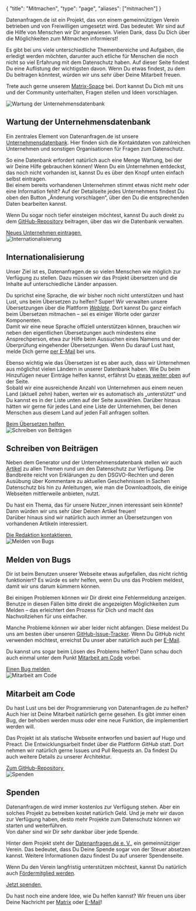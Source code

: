 {
	"title": "Mitmachen",
	"type": "page",
	"aliases": ["mitmachen"]
}

Datenanfragen.de ist ein Projekt, das von einem gemeinnützigen Verein betrieben und von Freiwilligen umgesetzt wird. Das bedeutet: Wir sind auf die Hilfe von Menschen wir Dir angewiesen. Vielen Dank, dass Du Dich über die Möglichkeiten zum Mitmachen informierst!

Es gibt bei uns viele unterschiedliche Themenbereiche und Aufgaben, die erledigt werden möchten, darunter auch etliche für Menschen die noch nicht so viel Erfahrung mit dem Datenschutz haben. Auf dieser Seite findest Du eine Auflistung der wichtigsten davon. Wenn Du etwas findest, zu dem Du beitragen könntest, würden wir uns sehr über Deine Mitarbeit freuen.  

Trete auch gerne unserem [Matrix-Space](https://matrix.to/#/#datenanfragen:matrix.altpeter.me) bei. Dort kannst Du Dich mit uns und der Community unterhalten, Fragen stellen und Ideen vorschlagen.

<article id="cdb" class="list-article icon-list-article">
    <div class="col25 article-featured-image"><img class="image" src="/card-icons/company.svg" alt="Wartung der Unternehmensdatenbank"></div>
    <div class="padded col75">
        <h1>Wartung der Un&shy;ter&shy;neh&shy;mens&shy;da&shy;ten&shy;bank</h1>
        <p>Ein zentrales Element von Datenanfragen.de ist unsere <a href="/company">Unternehmensdatenbank</a>. Hier finden sich die Kontaktdaten von zahlreichen Unternehmen und sonstigen Organisationen für Fragen zum Datenschutz.</p>
        <p>So eine Datenbank erfordert natürlich auch eine Menge Wartung, bei der wir Deine Hilfe gebrauchen können! Wenn Du ein Unternehmen entdeckst, das noch nicht vorhanden ist, kannst Du es über den Knopf unten einfach selbst eintragen.
        <br>Bei einem bereits vorhandenen Unternehmen stimmt etwas nicht mehr oder eine Information fehlt? Auf der Detailseite jedes Unternehmens findest Du oben den Button „Änderung vorschlagen“, über den Du die entsprechenden Daten bearbeiten kannst.</p>
        <p>Wenn Du sogar noch tiefer einsteigen möchtest, kannst Du auch direkt zu dem <a href="https://github.com/datenanfragen/data">GitHub-Repository</a> beitragen, über das wir die Datenbank verwalten.</p>
    </div>
    <div class="clearfix"></div>
    <!-- TODO: At some point, we will want to have proper landing page/better process for this. -->
    <a class="button button-primary read-more-button" href="/suggest#!type=new&for=cdb">Neues Unternehmen eintragen&nbsp;<span class="icon icon-arrow-right"></span></a>
</article>

<article id="i18n" class="list-article icon-list-article">
    <div class="col25 article-featured-image"><img class="image" src="/card-icons/i18n.svg" alt="Internationalisierung"></div>
    <div class="padded col75">
        <h1>Internationalisierung</h1>
        <p>Unser Ziel ist es, Datenanfragen.de so vielen Menschen wie möglich zur Verfügung zu stellen. Dazu müssen wir das Projekt übersetzen und die Inhalte auf unterschiedliche Länder anpassen.</p>
        <p>Du sprichst eine Sprache, die wir bisher noch nicht unterstützen und hast Lust, uns beim Übersetzen zu helfen? Super! Wir verwalten unsere Übersetzungen über die Plattform <em><a href="https://hosted.weblate.org/engage/datenanfragen-de/">Weblate</a></em>. Dort kannst Du ganz einfach beim Übersetzen mitmachen – sei es einiger Worte oder ganzer Komponenten.
        <br>Damit wir eine neue Sprache offiziell unterstützen können, brauchen wir neben den eigentlichen Übersetzungen auch mindestens eine Ansprechperson, etwa zur Hilfe beim Aussuchen eines Namens und der Überprüfung eingehender Übersetzungen. Wenn Du darauf Lust hast, melde Dich gerne <a href="mailto:dev@datenanfragen.de">per E-Mail</a> bei uns.</p>
        <p>Ebenso wichtig wie das Übersetzen ist es aber auch, dass wir Unternehmen aus möglichst vielen Ländern in unserer Datenbank haben. Wie Du beim Hinzufügen neuer Einträge helfen kannst, erfährst Du <a href="#cdb">etwas weiter oben</a> auf der Seite.
        <br>Sobald wir eine ausreichende Anzahl von Unternehmen aus einem neuen Land (aktuell zehn) haben, werten wir es automatisch als „unterstützt“ und Du kannst es in der Liste unten auf der Seite auswählen. Darüber hinaus hätten wir gerne für jedes Land eine Liste der Unternehmen, bei denen Menschen aus diesem Land auf jeden Fall anfragen sollten.</p>
    </div>
    <div class="clearfix"></div>
    <a class="button button-primary read-more-button" href="https://hosted.weblate.org/engage/datenanfragen-de/">Beim Übersetzen helfen&nbsp;<span class="icon icon-arrow-right"></span></a>
</article>

<article id="content" class="list-article icon-list-article">
    <div class="col25 article-featured-image"><img class="image" src="/card-icons/edit.svg" alt="Schreiben von Beiträgen"></div>
    <div class="padded col75">
        <h1>Schreiben von Beiträgen</h1>
        <p>Neben dem Generator und der Unternehmensdatenbank stellen wir auch <a href="/blog">Artikel</a> zu allen Themen rund um den Datenschutz zur Verfügung. Die Bandbreite reicht von Erklärungen zu den DSGVO-Rechten und deren Ausübung über Kommentare zu aktuellen Geschehnissen in Sachen Datenschutz bis hin zu Anleitungen, wie man die Downloadtools, die einige Webseiten mittlerweile anbieten, nutzt.</p>
        <p>Du hast ein Thema, das für unsere Nutzer_innen interessant sein könnte? Dann würden wir uns sehr über Deinen Artikel freuen!
        <br>Darüber hinaus sind wir natürlich auch immer an Übersetzungen von vorhandenen Artikeln interessiert.</p>
    </div>
    <div class="clearfix"></div>
    <a class="button button-primary read-more-button" href="mailto:redaktion@datenanfragen.de">Die Redaktion kontaktieren&nbsp;<span class="icon icon-arrow-right"></span></a>
</article>

<article id="bugs" class="list-article icon-list-article">
    <div class="col25 article-featured-image"><img class="image" src="/card-icons/bug.svg" alt="Melden von Bugs"></div>
    <div class="padded col75">
        <h1>Melden von Bugs</h1>
        <p>Dir ist beim Benutzen unserer Webseite etwas aufgefallen, das nicht richtig funktioniert? Es würde es sehr helfen, wenn Du uns das Problem meldest, damit wir uns darum kümmern können.</p>
        <p>Bei einigen Problemen können wir Dir direkt eine Fehlermeldung anzeigen. Benutze in diesen Fällen bitte direkt die angezeigten Möglichkeiten zum Melden – das erleichtert den Prozess für Dich und macht das Nachvollziehen für uns einfacher.</p>
        <p>Manche Probleme können wir aber leider nicht abfangen. Diese meldest Du uns am besten über unseren <a href="https://github.com/datenanfragen/website/issues">GitHub-Issue-Tracker</a>. Wenn Du GitHub nicht verwenden möchtest, erreichst Du unser aber natürlich auch per <a href="mailto:dev@datenanfragen.de">E-Mail</a>.</p>
        <p>Du kannst uns sogar beim Lösen des Problems helfen? Dann schau doch auch einmal unter dem Punkt <a href="#code">Mitarbeit am Code</a> vorbei.</p>
    </div>
    <div class="clearfix"></div>
    <a class="button button-primary read-more-button" href="https://github.com/datenanfragen/website/issues">Einen Bug melden&nbsp;<span class="icon icon-arrow-right"></span></a>
</article>

<article id="code" class="list-article icon-list-article">
    <div class="col25 article-featured-image"><img class="image" src="/card-icons/code.svg" alt="Mitarbeit am Code"></div>
    <div class="padded col75">
        <h1>Mitarbeit am Code</h1>
        <p>Du hast Lust uns bei der Programmierung von Datenanfragen.de zu helfen? Auch hier ist Deine Mitarbeit natürlich gerne gesehen. Es gibt immer einen Bug, der behoben werden muss oder eine neue Funktion, die implementiert werden will.</p>
        <p>Das Projekt ist als statische Webseite entworfen und basiert auf Hugo und Preact. Die Entwicklungsarbeit findet über die Plattform <em>GitHub</em> statt. Dort nehmen wir natürlich gerne Issues und Pull Requests an. Da findest Du auch weitere Details zu unserer Architektur.</p>
    </div>
    <div class="clearfix"></div>
    <a class="button button-primary read-more-button" href="https://github.com/datenanfragen/website">Zum GitHub-Repository&nbsp;<span class="icon icon-arrow-right"></span></a>
</article>

<article id="donate" class="list-article icon-list-article">
    <div class="col25 article-featured-image"><img class="image" src="/card-icons/money.svg" alt="Spenden"></div>
    <div class="padded col75">
        <h1>Spenden</h1>
        <p>Datenanfragen.de wird immer kostenlos zur Verfügung stehen. Aber ein solches Projekt zu betreiben kostet natürlich Geld. Und je mehr wir davon zur Verfügung haben, desto mehr Projekte zum Datenschutz können wir starten und weiterführen.
        <br>Von daher sind wir Dir sehr dankbar über jede Spende.</p>
        <p>Hinter dem Projekt steht der <a href="https://www.datenanfragen.de/verein">Datenanfragen.de e.&nbsp;V.</a>, ein gemeinnütziger Verein. Das bedeutet, dass Du Deine Spende sogar von der Steuer absetzen kannst. Weitere Informationen dazu findest Du auf unserer Spendenseite.</p>
        <p>Wenn Du den Verein langfristig unterstützen möchtest, kannst Du natürlich auch <a href="https://www.datenanfragen.de/verein/mitglied-werden">Fördermitglied werden</a>.</p>
    </div>
    <div class="clearfix"></div>
    <a class="button button-primary read-more-button" href="https://www.datenanfragen.de/spenden">Jetzt spenden&nbsp;<span class="icon icon-arrow-right"></span></a>
</article>

Du hast noch eine andere Idee, wie Du helfen kannst? Wir freuen uns über Deine Nachricht per [Matrix](https://matrix.to/#/#datenanfragen:matrix.altpeter.me) oder [E-Mail](mailto:kontakt@datenanfragen.de)!
